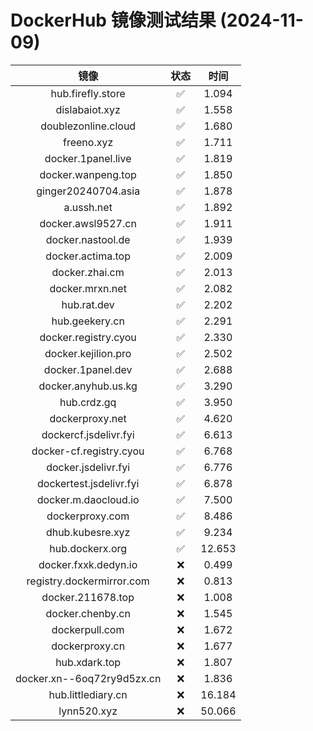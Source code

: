 # DockerHub 镜像测试结果 (2024-11-09)

|  镜像  |  状态  |  时间  |
| :----: | :----: | :----: |
| hub.firefly.store | ✅ | 1.094 |
| dislabaiot.xyz | ✅ | 1.558 |
| doublezonline.cloud | ✅ | 1.680 |
| freeno.xyz | ✅ | 1.711 |
| docker.1panel.live | ✅ | 1.819 |
| docker.wanpeng.top | ✅ | 1.850 |
| ginger20240704.asia | ✅ | 1.878 |
| a.ussh.net | ✅ | 1.892 |
| docker.awsl9527.cn | ✅ | 1.911 |
| docker.nastool.de | ✅ | 1.939 |
| docker.actima.top | ✅ | 2.009 |
| docker.zhai.cm | ✅ | 2.013 |
| docker.mrxn.net | ✅ | 2.082 |
| hub.rat.dev | ✅ | 2.202 |
| hub.geekery.cn | ✅ | 2.291 |
| docker.registry.cyou | ✅ | 2.330 |
| docker.kejilion.pro | ✅ | 2.502 |
| docker.1panel.dev | ✅ | 2.688 |
| docker.anyhub.us.kg | ✅ | 3.290 |
| hub.crdz.gq | ✅ | 3.950 |
| dockerproxy.net | ✅ | 4.620 |
| dockercf.jsdelivr.fyi | ✅ | 6.613 |
| docker-cf.registry.cyou | ✅ | 6.768 |
| docker.jsdelivr.fyi | ✅ | 6.776 |
| dockertest.jsdelivr.fyi | ✅ | 6.878 |
| docker.m.daocloud.io | ✅ | 7.500 |
| dockerproxy.com | ✅ | 8.486 |
| dhub.kubesre.xyz | ✅ | 9.234 |
| hub.dockerx.org | ✅ | 12.653 |
| docker.fxxk.dedyn.io | ❌ | 0.499 |
| registry.dockermirror.com | ❌ | 0.813 |
| docker.211678.top | ❌ | 1.008 |
| docker.chenby.cn | ❌ | 1.545 |
| dockerpull.com | ❌ | 1.672 |
| dockerproxy.cn | ❌ | 1.677 |
| hub.xdark.top | ❌ | 1.807 |
| docker.xn--6oq72ry9d5zx.cn | ❌ | 1.836 |
| hub.littlediary.cn | ❌ | 16.184 |
| lynn520.xyz | ❌ | 50.066 |
